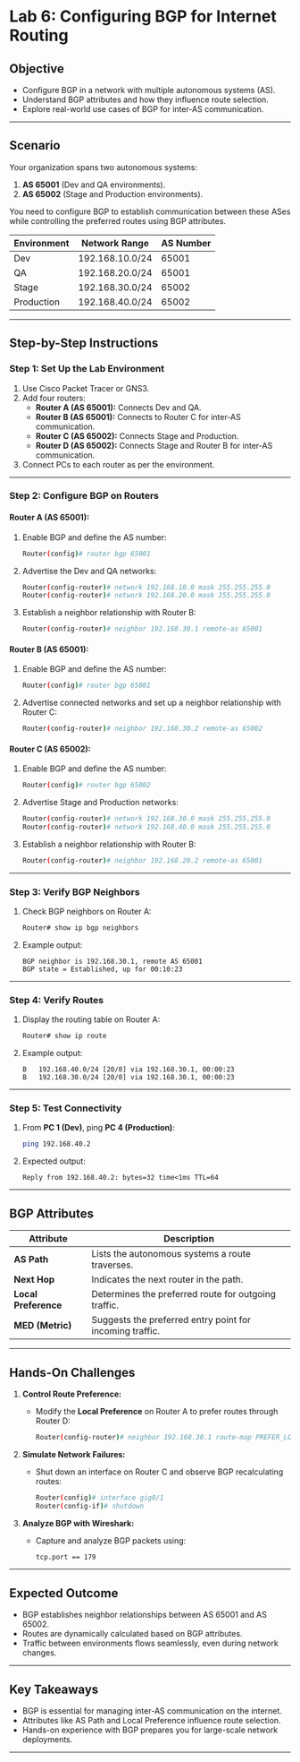 # Lab 6: Configuring BGP for Internet Routing

## **Objective**
- Configure BGP in a network with multiple autonomous systems (AS).
- Understand BGP attributes and how they influence route selection.
- Explore real-world use cases of BGP for inter-AS communication.

---

## **Scenario**
Your organization spans two autonomous systems:
1. **AS 65001** (Dev and QA environments).
2. **AS 65002** (Stage and Production environments).

You need to configure BGP to establish communication between these ASes while controlling the preferred routes using BGP attributes.

| **Environment** | **Network Range** | **AS Number** |
|------------------|-------------------|---------------|
| Dev             | 192.168.10.0/24  | 65001         |
| QA              | 192.168.20.0/24  | 65001         |
| Stage           | 192.168.30.0/24  | 65002         |
| Production       | 192.168.40.0/24  | 65002         |

---

## **Step-by-Step Instructions**

### **Step 1: Set Up the Lab Environment**
1. Use Cisco Packet Tracer or GNS3.
2. Add four routers:
   - **Router A (AS 65001):** Connects Dev and QA.
   - **Router B (AS 65001):** Connects to Router C for inter-AS communication.
   - **Router C (AS 65002):** Connects Stage and Production.
   - **Router D (AS 65002):** Connects Stage and Router B for inter-AS communication.
3. Connect PCs to each router as per the environment.

---

### **Step 2: Configure BGP on Routers**

#### **Router A (AS 65001):**
1. Enable BGP and define the AS number:
   ```bash
   Router(config)# router bgp 65001
   ```
2. Advertise the Dev and QA networks:
   ```bash
   Router(config-router)# network 192.168.10.0 mask 255.255.255.0
   Router(config-router)# network 192.168.20.0 mask 255.255.255.0
   ```
3. Establish a neighbor relationship with Router B:
   ```bash
   Router(config-router)# neighbor 192.168.30.1 remote-as 65001
   ```

#### **Router B (AS 65001):**
1. Enable BGP and define the AS number:
   ```bash
   Router(config)# router bgp 65001
   ```
2. Advertise connected networks and set up a neighbor relationship with Router C:
   ```bash
   Router(config-router)# neighbor 192.168.30.2 remote-as 65002
   ```

#### **Router C (AS 65002):**
1. Enable BGP and define the AS number:
   ```bash
   Router(config)# router bgp 65002
   ```
2. Advertise Stage and Production networks:
   ```bash
   Router(config-router)# network 192.168.30.0 mask 255.255.255.0
   Router(config-router)# network 192.168.40.0 mask 255.255.255.0
   ```
3. Establish a neighbor relationship with Router B:
   ```bash
   Router(config-router)# neighbor 192.168.20.2 remote-as 65001
   ```

---

### **Step 3: Verify BGP Neighbors**
1. Check BGP neighbors on Router A:
   ```bash
   Router# show ip bgp neighbors
   ```
2. Example output:
   ```
   BGP neighbor is 192.168.30.1, remote AS 65001
   BGP state = Established, up for 00:10:23
   ```

---

### **Step 4: Verify Routes**
1. Display the routing table on Router A:
   ```bash
   Router# show ip route
   ```
2. Example output:
   ```
   B   192.168.40.0/24 [20/0] via 192.168.30.1, 00:00:23
   B   192.168.30.0/24 [20/0] via 192.168.30.1, 00:00:23
   ```

---

### **Step 5: Test Connectivity**
1. From **PC 1 (Dev)**, ping **PC 4 (Production)**:
   ```bash
   ping 192.168.40.2
   ```
2. Expected output:
   ```
   Reply from 192.168.40.2: bytes=32 time<1ms TTL=64
   ```

---

## **BGP Attributes**
| **Attribute**         | **Description**                                  |
|------------------------|-------------------------------------------------|
| **AS Path**           | Lists the autonomous systems a route traverses. |
| **Next Hop**          | Indicates the next router in the path.          |
| **Local Preference**  | Determines the preferred route for outgoing traffic. |
| **MED (Metric)**      | Suggests the preferred entry point for incoming traffic. |

---

## **Hands-On Challenges**
1. **Control Route Preference:**
   - Modify the **Local Preference** on Router A to prefer routes through Router D:
     ```bash
     Router(config-router)# neighbor 192.168.30.1 route-map PREFER_LOCAL in
     ```

2. **Simulate Network Failures:**
   - Shut down an interface on Router C and observe BGP recalculating routes:
     ```bash
     Router(config)# interface gig0/1
     Router(config-if)# shutdown
     ```

3. **Analyze BGP with Wireshark:**
   - Capture and analyze BGP packets using:
     ```bash
     tcp.port == 179
     ```

---

## **Expected Outcome**
- BGP establishes neighbor relationships between AS 65001 and AS 65002.
- Routes are dynamically calculated based on BGP attributes.
- Traffic between environments flows seamlessly, even during network changes.

---

## **Key Takeaways**
- BGP is essential for managing inter-AS communication on the internet.
- Attributes like AS Path and Local Preference influence route selection.
- Hands-on experience with BGP prepares you for large-scale network deployments.

---
